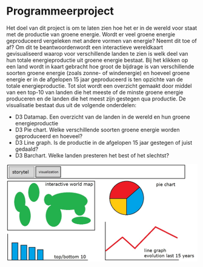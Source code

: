 # Programmeerproject

Het doel van dit project is om te laten zien hoe het er in de wereld voor staat met de productie van groene energie. Wordt er veel groene energie geproduceerd vergeleken met andere vormen van energie? Neemt dit toe of af? Om dit te beantwoordenwordt een interactieve wereldkaart gevisualiseerd waarop voor verschillende landen te zien is welk deel van hun totale energieproductie uit groene energie bestaat. Bij het klikken op een land wordt in kaart gebracht hoe groot de bijdrage is van verschillende soorten groene energie (zoals zonne- of windenergie) en hoeveel groene energie er in de afgelopen 15 jaar geproduceerd is ten opzichte van de totale energieproductie. Tot slot wordt een overzicht gemaakt door middel van een top-10 van landen die het meeste of de minste groene energie produceren en de landen die het meest zijn gestegen qua productie.
De visualisatie bestaat dus uit de volgende onderdelen:
* D3 Datamap. Een overzicht van de landen in de wereld en hun groene energieproductie
* D3 Pie chart. Welke verschillende soorten groene energie worden geproduceerd en hoeveel?
* D3 Line graph. Is de productie in de afgelopen 15 jaar gestegen of juist gedaald?
* D3 Barchart. Welke landen presteren het best of het slechtst?

![](doc/proposal.jpg)